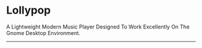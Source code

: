 # Lollypop

A Lightweight Modern Music Player Designed To Work Excellently On The Gnome Desktop Environment.

---